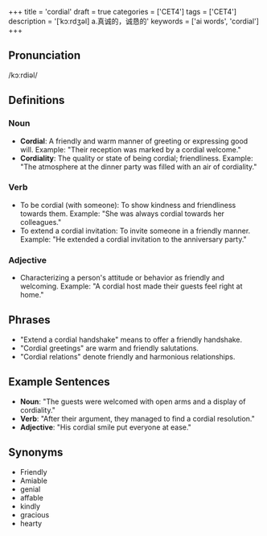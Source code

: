 +++
title = 'cordial'
draft = true
categories = ['CET4']
tags = ['CET4']
description = '[ˈkɔːrdʒəl] a.真诚的，诚恳的'
keywords = ['ai words', 'cordial']
+++

## Pronunciation
/kɔːrdiəl/

## Definitions
### Noun
- **Cordial**: A friendly and warm manner of greeting or expressing good will. Example: "Their reception was marked by a cordial welcome."
- **Cordiality**: The quality or state of being cordial; friendliness. Example: "The atmosphere at the dinner party was filled with an air of cordiality."

### Verb
- To be cordial (with someone): To show kindness and friendliness towards them. Example: "She was always cordial towards her colleagues."
- To extend a cordial invitation: To invite someone in a friendly manner. Example: "He extended a cordial invitation to the anniversary party."

### Adjective
- Characterizing a person's attitude or behavior as friendly and welcoming. Example: "A cordial host made their guests feel right at home."

## Phrases
- "Extend a cordial handshake" means to offer a friendly handshake.
- "Cordial greetings" are warm and friendly salutations.
- "Cordial relations" denote friendly and harmonious relationships.

## Example Sentences
- **Noun**: "The guests were welcomed with open arms and a display of cordiality."
- **Verb**: "After their argument, they managed to find a cordial resolution."
- **Adjective**: "His cordial smile put everyone at ease."

## Synonyms
- Friendly
- Amiable
- genial
- affable
- kindly
- gracious
- hearty
